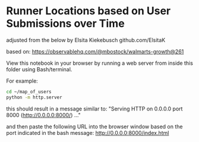 # Runner Locations based on User Submissions over Time

adjusted from the below by Elsita Kiekebusch 
github.com/ElsitaK

based on:
https://observablehq.com/@mbostock/walmarts-growth@261

View this notebook in your browser by running a web server from inside this folder using Bash/terminal. 

For example:

~~~sh
cd ~/map_of_users
python -m http.server
~~~

this should result in a message similar to:
"Serving HTTP on 0.0.0.0 port 8000 (http://0.0.0.0:8000/) ..."

and then paste the following URL into the browser window based on the port indicated in the bash message:
http://0.0.0.0:8000/index.html

